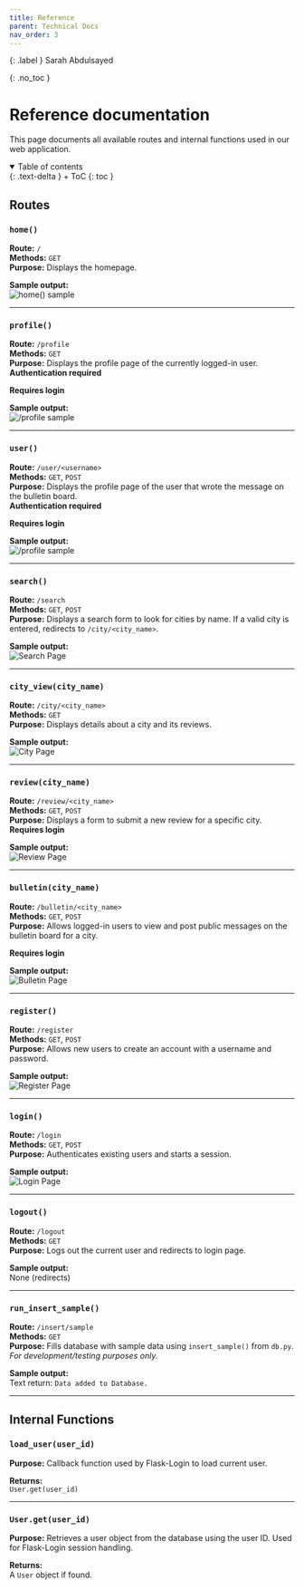 ```yaml
---
title: Reference
parent: Technical Docs
nav_order: 3
---
```


{: .label }
Sarah Abdulsayed

{: .no_toc }
# Reference documentation

This page documents all available routes and internal functions used in our web application.

<details open markdown="block">
{: .text-delta }
<summary>Table of contents</summary>
+ ToC
{: toc }
</details>

## Routes

### `home()`

**Route:** `/`  
**Methods:** `GET`  
**Purpose:** Displays the homepage.

**Sample output:**  
![`home()` sample](/assets/images/homepage.png)

---

### `profile()`

**Route:** `/profile`  
**Methods:** `GET`  
**Purpose:** Displays the profile page of the currently logged-in user.  
**Authentication required**

**Requires login**

**Sample output:**  
![`/profile` sample](/assets/images/profile.png)

---

### `user()`

**Route:** `/user/<username>`  
**Methods:** `GET`, `POST`  
**Purpose:** Displays the profile page of the user that wrote the message on the bulletin board.  
**Authentication required**

**Requires login**

**Sample output:**  
![`/profile` sample](/assets/images/profile_bulletin.png)

---

### `search()`

**Route:** `/search`  
**Methods:** `GET`, `POST`  
**Purpose:** Displays a search form to look for cities by name. If a valid city is entered, redirects to `/city/<city_name>`.

**Sample output:**  
![Search Page](/assets/images/search.png)

---

### `city_view(city_name)`

**Route:** `/city/<city_name>`  
**Methods:** `GET`  
**Purpose:** Displays details about a city and its reviews.

**Sample output:**  
![City Page](/assets/images/city.png)

---

### `review(city_name)`

**Route:** `/review/<city_name>`  
**Methods:** `GET`, `POST`  
**Purpose:** Displays a form to submit a new review for a specific city.  
**Requires login**

**Sample output:**  
![Review Page](/assets/images/submit_review.png)

---

### `bulletin(city_name)`

**Route:** `/bulletin/<city_name>`  
**Methods:** `GET`, `POST`  
**Purpose:** Allows logged-in users to view and post public messages on the bulletin board for a city.

**Requires login**

**Sample output:**  
![Bulletin Page](/assets/images/bulletin.png)

---

### `register()`

**Route:** `/register`  
**Methods:** `GET`, `POST`  
**Purpose:** Allows new users to create an account with a username and password.

**Sample output:**  
![Register Page](/assets/images/register.png)

---

### `login()`

**Route:** `/login`  
**Methods:** `GET`, `POST`  
**Purpose:** Authenticates existing users and starts a session.

**Sample output:**  
![Login Page](/assets/images/login.png)

---

### `logout()`

**Route:** `/logout`  
**Methods:** `GET`  
**Purpose:** Logs out the current user and redirects to login page.

**Sample output:**  
None (redirects)

---

### `run_insert_sample()`

**Route:** `/insert/sample`  
**Methods:** `GET`  
**Purpose:** Fills database with sample data using `insert_sample()` from `db.py`.  
_For development/testing purposes only._

**Sample output:**  
Text return: `Data added to Database.`

---

## Internal Functions

### `load_user(user_id)`

**Purpose:** Callback function used by Flask-Login to load current user.

**Returns:**  
`User.get(user_id)`

---

### `User.get(user_id)`

**Purpose:** Retrieves a user object from the database using the user ID. Used for Flask-Login session handling.

**Returns:**  
A `User` object if found.
